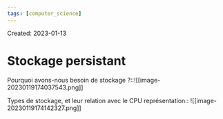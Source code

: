 ```yaml
---
tags: [computer_science] 
---
```

Created: 2023-01-13

# Stockage persistant

Pourquoi avons-nous besoin de stockage ?::![[image-20230119174037543.png]]
<!--SR:!2023-03-04,26,250-->

Types de stockage, et leur relation avec le CPU représentation:: ![[image-20230119174142327.png]]
<!--SR:!2023-03-05,26,250-->





